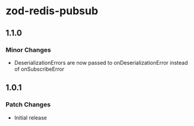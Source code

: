 # zod-redis-pubsub

## 1.1.0

### Minor Changes

- DeserializationErrors are now passed to onDeserializationError instead of onSubscribeError

## 1.0.1

### Patch Changes

- Initial release
